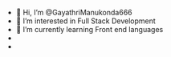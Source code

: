 - 👋 Hi, I’m @GayathriManukonda666
- 👀 I’m interested in Full Stack Development
- 🌱 I’m currently learning Front end languages
-
-

<!---
GayathriManukonda666/GayathriManukonda666 is a ✨ special ✨ repository because its `README.md` (this file) appears on your GitHub profile.
You can click the Preview link to take a look at your changes.
--->
